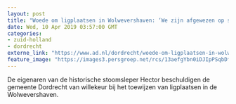```yaml
---
layout: post
title: "Woede om ligplaatsen in Wolwevershaven: ‘We zijn afgewezen op smaak en op basis van willekeur’"
date: Wed, 10 Apr 2019 03:57:00 GMT
categories: 
- zuid-holland 
- dordrecht 
externe_link: "https://www.ad.nl/dordrecht/woede-om-ligplaatsen-in-wolwevershaven-we-zijn-afgewezen-op-smaak-en-op-basis-van-willekeur~ad4f68e7/"
feature_image: "https://images3.persgroep.net/rcs/13aefgYbn0iDJIpPSqbDfl6S_70/diocontent/47797471/_fitwidth/400/?appId=21791a8992982cd8da851550a453bd7f&quality=0.7"
---
```


De eigenaren van de historische stoomsleper Hector beschuldigen de gemeente Dordrecht van willekeur bij het toewijzen van ligplaatsen in de Wolwevershaven.

